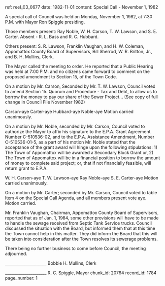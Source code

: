 ref: reel_03_0677
date: 1982-11-01
content: Special Call - November 1, 1982

A special call of Council was held on Monday, November 1, 1982, at 7:30 P.M. with Mayor Ron Spiggle presiding.

Those members present: Ray Noble, W. H. Carson, T. W. Lawson, and S. E. Carter. Absent - R. L. Bass and R. C. Hubbard.

Others present: S. R. Lawson, Franklin Vaughan, and H. W. Coleman, Appomattox County Board of Supervisors, Bill Sherrod, W. R. Britton, Jr., and B. H. Mullins, Clerk.

The Mayor called the meeting to order. He reported that a Public Hearing was held at 7:00 P.M. and no citizens came forward to comment on the proposed amendment to Section 15, of the Town Code.

On a motion by Mr. Carson, Seconded by Mr. T. W. Lawson, Council voted to amend Section 15. Quorum and Procedure - Tax and Debt, to allow us to borrow the money to pay our share of the Sewer Project... (See copy of full change in Council File November 1982)

Carson-aye Carter-aye Hubbard-aye Noble-aye Motion carried unanimously.

On a motion by Mr. Noble, seconded by Mr. Carson, Council voted to authorize the Mayor to affix his signature to the E.P.A. Grant Agreement Number C-510536-02, and to the E.P.A. Assistance Amendment, Number C-510536-01-5, as a part of his motion Mr. Noble stated that the acceptance of the grant award will hinge upon the following stipulations: 1) The Town of Appomattox will be awarded a Secondary Block Grant or, 2) The Town of Appomattox will be in a financial position to borrow the amount of money to complete said project; or, that if not financially feasible, will return grant to E.P.A.

W. H. Carson-aye T. W. Lawson-aye Ray Noble-aye S. E. Carter-aye Motion carried unanimously.

On a motion by Mr. Carter; seconded by Mr. Carson, Council voted to table Item 4 on the Special Call Agenda, and all members present vote aye. Motion carried.

Mr. Franklin Vaughan, Chairman, Appomattox County Board of Supervisors, reported that as of Jan. 1, 1984, some other provisions will have to be made to handle the sewage received from Septic Tank Service trucks. Council discussed the situation with the Board, but informed them that at this time the Town cannot help in this matter. They did inform the Board that this will be taken into consideration after the Town resolves its sewerage problems.

There being no further business to come before Council, the meeting adjourned.

_____________________ Bobbie H. Mullins, Clerk

_____________________ R. C. Spiggle, Mayor
chunk_id: 20764
record_id: 1784
page_number: 1

